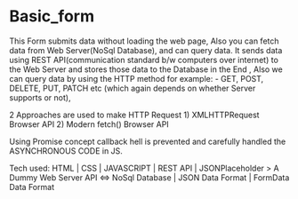# Basic_form

This Form submits data without loading the web page, Also you can fetch data from Web Server(NoSql Database), and can query data.
It sends data using REST API(communication standard b/w computers over internet) to the Web Server and stores those data to the Database in the End , 
Also we can query data by using the HTTP method for example: - GET, POST, DELETE, PUT, PATCH etc (which again depends on whether Server supports or not),

2 Approaches are used to make HTTP Request 1) XMLHTTPRequest Browser API 2) Modern fetch() Browser API

Using Promise concept callback hell is prevented and carefully handled the ASYNCHRONOUS CODE in JS.

Tech used: HTML | CSS | JAVASCRIPT | REST API | JSONPlaceholder > A Dummy Web Server API <=> NoSql Database | JSON Data Format | FormData Data Format
